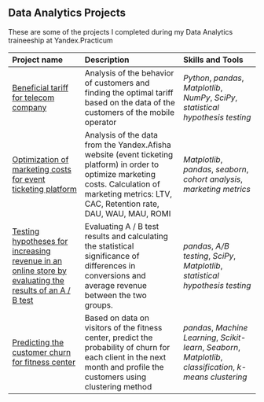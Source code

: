 ## Data Analytics Projects

These are some of the projects I completed during my Data Analytics traineeship at Yandex.Practicum

| Project name | Description | Skills and Tools | 
| :---------------------- | :---------------------- | :---------------------- |
| [Beneficial tariff for telecom company](beneficial_tariff_for_telecom_company) | Analysis of the behavior of customers and finding the optimal tariff based on the data of the customers of the mobile operator| *Python*, *pandas*, *Matplotlib*, *NumPy*, *SciPy*, *statistical hypothesis testing* |
| [Optimization of marketing costs for event ticketing platform](marketing_cost_analysis) | Analysis of the data from the Yandex.Afisha website (event ticketing platform) in order to optimize marketing costs. Calculation of marketing metrics: LTV, CAC, Retention rate, DAU, WAU, MAU, ROMI| *Matplotlib*, *pandas*, *seaborn*, *cohort analysis*, *marketing metrics* |
| [Testing hypotheses for increasing revenue in an online store by evaluating the results of an A / B test](evaluating_the_results_of_ab_test) | Evaluating A / B test results and calculating the statistical significance of differences in conversions and average revenue between the two groups.| *pandas*, *A/B testing*, *SciPy*, *Matplotlib*, *statistical hypothesis testing* |
| [Predicting the customer churn for fitness center](predictions_with_machine_learning) | Based on data on visitors of the fitness center, predict the probability of churn for each client in the next month and profile the customers using clustering method| *pandas*, *Machine Learning*, *Scikit-learn*, *Seaborn*, *Matplotlib*, *classification*, *k-means clustering* |
